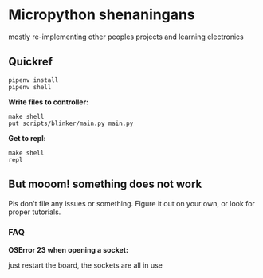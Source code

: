 # Micropython shenaningans

mostly re-implementing other peoples projects and learning electronics

## Quickref

```
pipenv install
pipenv shell
```

**Write files to controller:**

```
make shell
put scripts/blinker/main.py main.py
```

**Get to repl:**

```
make shell
repl
```

## But mooom! something does not work

Pls don't file any issues or something. Figure it out on your own, or look for proper tutorials.

### FAQ

**OSError 23 when opening a socket:**

just restart the board, the sockets are all in use
